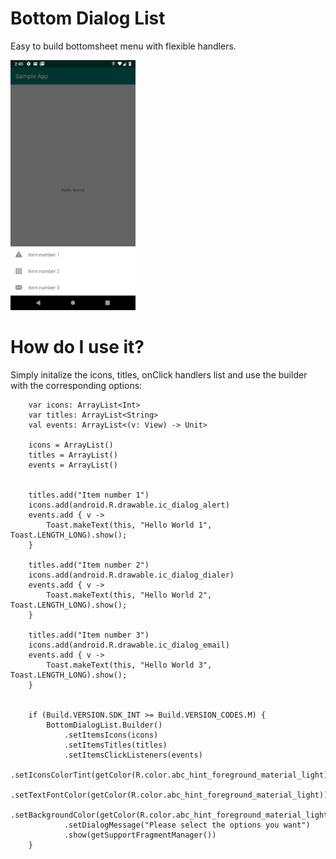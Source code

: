 # Bottom Dialog List

Easy to build bottomsheet menu with flexible handlers.

<img src="https://raw.githubusercontent.com/MurtadhaS/BottomDialogList/master/showcase/image_1.png" width=200/>

# How do I use it?

Simply initalize the icons, titles, onClick handlers list and use the builder with the corresponding options:

        var icons: ArrayList<Int>
        var titles: ArrayList<String>
        val events: ArrayList<(v: View) -> Unit>

        icons = ArrayList()
        titles = ArrayList()
        events = ArrayList()


        titles.add("Item number 1")
        icons.add(android.R.drawable.ic_dialog_alert)
        events.add { v ->
            Toast.makeText(this, "Hello World 1", Toast.LENGTH_LONG).show();
        }

        titles.add("Item number 2")
        icons.add(android.R.drawable.ic_dialog_dialer)
        events.add { v ->
            Toast.makeText(this, "Hello World 2", Toast.LENGTH_LONG).show();
        }

        titles.add("Item number 3")
        icons.add(android.R.drawable.ic_dialog_email)
        events.add { v ->
            Toast.makeText(this, "Hello World 3", Toast.LENGTH_LONG).show();
        }


        if (Build.VERSION.SDK_INT >= Build.VERSION_CODES.M) {
            BottomDialogList.Builder()
                .setItemsIcons(icons)
                .setItemsTitles(titles)
                .setItemsClickListeners(events)
                .setIconsColorTint(getColor(R.color.abc_hint_foreground_material_light))
                .setTextFontColor(getColor(R.color.abc_hint_foreground_material_light))
                .setBackgroundColor(getColor(R.color.abc_hint_foreground_material_light))
                .setDialogMessage("Please select the options you want")
                .show(getSupportFragmentManager())
        }
